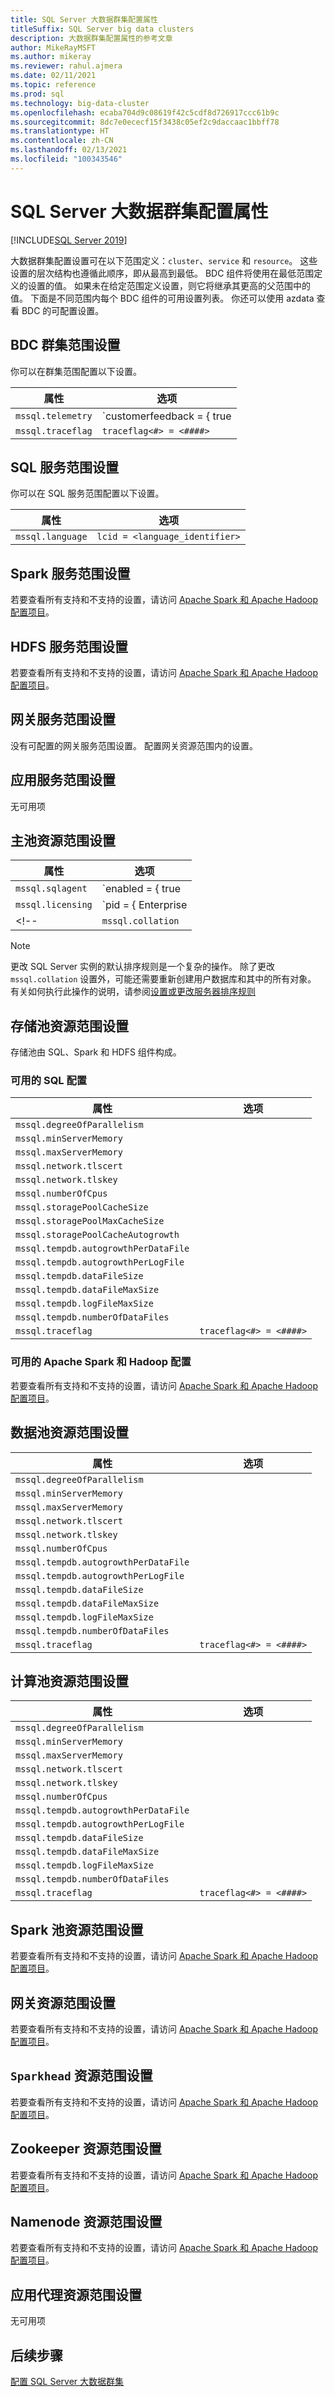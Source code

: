 ```yaml
---
title: SQL Server 大数据群集配置属性
titleSuffix: SQL Server big data clusters
description: 大数据群集配置属性的参考文章
author: MikeRayMSFT
ms.author: mikeray
ms.reviewer: rahul.ajmera
ms.date: 02/11/2021
ms.topic: reference
ms.prod: sql
ms.technology: big-data-cluster
ms.openlocfilehash: ecaba704d9c08619f42c5cdf8d726917ccc61b9c
ms.sourcegitcommit: 8dc7e0ececf15f3438c05ef2c9daccaac1bbff78
ms.translationtype: HT
ms.contentlocale: zh-CN
ms.lasthandoff: 02/13/2021
ms.locfileid: "100343546"
---
```

# <a name="sql-server-big-data-clusters-configuration-properties"></a>SQL Server 大数据群集配置属性

[!INCLUDE[SQL Server 2019](../includes/applies-to-version/sqlserver2019.md)]

大数据群集配置设置可在以下范围定义：`cluster`、`service` 和 `resource`。 这些设置的层次结构也遵循此顺序，即从最高到最低。 BDC 组件将使用在最低范围定义的设置的值。 如果未在给定范围定义设置，则它将继承其更高的父范围中的值。 下面是不同范围内每个 BDC 组件的可用设置列表。 你还可以使用 azdata 查看 BDC 的可配置设置。

## <a name="bdc-cluster-scope-settings"></a>BDC 群集范围设置
你可以在群集范围配置以下设置。

|属性|选项|
| --- | --- |
|`mssql.telemetry`|`customerfeedback = { true | false }` |
|`mssql.traceflag`|`traceflag<#> = <####>` |

## <a name="sql-service-scope-settings"></a>SQL 服务范围设置
你可以在 SQL 服务范围配置以下设置。

|属性|选项|
| --- | --- |
|`mssql.language`|`lcid = <language_identifier>` |

## <a name="spark-service-scope-settings"></a>Spark 服务范围设置
若要查看所有支持和不支持的设置，请访问 [Apache Spark 和 Apache Hadoop 配置项目](reference-config-spark-hadoop.md)。

## <a name="hdfs-service-scope-settings"></a>HDFS 服务范围设置
若要查看所有支持和不支持的设置，请访问 [Apache Spark 和 Apache Hadoop 配置项目](reference-config-spark-hadoop.md)。

## <a name="gateway-service-scope-settings"></a>网关服务范围设置
没有可配置的网关服务范围设置。 配置网关资源范围内的设置。

## <a name="app-service-scope-settings"></a>应用服务范围设置
无可用项

## <a name="master-pool-resource-scope-settings"></a>主池资源范围设置
|属性|选项|
| --- | --- |
|`mssql.sqlagent`|`enabled = { true | false }` |
|`mssql.licensing`|`pid = { Enterprise | Developer }` |
<!-- |`mssql.collation`|`x = <language_identifier>` | -->

> [!NOTE]
> 更改 SQL Server 实例的默认排序规则是一个复杂的操作。 除了更改 `mssql.collation` 设置外，可能还需要重新创建用户数据库和其中的所有对象。 有关如何执行此操作的说明，请参阅[设置或更改服务器排序规则](../relational-databases/collations/set-or-change-the-server-collation.md#changing-the-server-collation-in-sql-server)

## <a name="storage-pool-resource-scope-settings"></a>存储池资源范围设置
存储池由 SQL、Spark 和 HDFS 组件构成。

### <a name="available-sql-configurations"></a>可用的 SQL 配置
|属性|选项|
| --- | --- |
|`mssql.degreeOfParallelism`| |
|`mssql.minServerMemory`| |
|`mssql.maxServerMemory`| |
|`mssql.network.tlscert`| |
|`mssql.network.tlskey`| |
|`mssql.numberOfCpus`| |
|`mssql.storagePoolCacheSize`| |
|`mssql.storagePoolMaxCacheSize`| |
|`mssql.storagePoolCacheAutogrowth`| |
|`mssql.tempdb.autogrowthPerDataFile`| |
|`mssql.tempdb.autogrowthPerLogFile`| |
|`mssql.tempdb.dataFileSize`| |
|`mssql.tempdb.dataFileMaxSize`| |
|`mssql.tempdb.logFileMaxSize`| |
|`mssql.tempdb.numberOfDataFiles`| |
|`mssql.traceflag`|`traceflag<#> = <####>` |


### <a name="available-apache-spark-and-hadoop-configurations"></a>可用的 Apache Spark 和 Hadoop 配置
若要查看所有支持和不支持的设置，请访问 [Apache Spark 和 Apache Hadoop 配置项目](reference-config-spark-hadoop.md)。

## <a name="data-pool-resource-scope-settings"></a>数据池资源范围设置
|属性|选项|
| --- | --- |
|`mssql.degreeOfParallelism`| |
|`mssql.minServerMemory`| |
|`mssql.maxServerMemory`| |
|`mssql.network.tlscert`| |
|`mssql.network.tlskey`| |
|`mssql.numberOfCpus`| |
|`mssql.tempdb.autogrowthPerDataFile`| |
|`mssql.tempdb.autogrowthPerLogFile`| |
|`mssql.tempdb.dataFileSize`| |
|`mssql.tempdb.dataFileMaxSize`| |
|`mssql.tempdb.logFileMaxSize`| |
|`mssql.tempdb.numberOfDataFiles`| |
|`mssql.traceflag`|`traceflag<#> = <####>` |

## <a name="compute-pool-resource-scope-settings"></a>计算池资源范围设置
|属性|选项|
| --- | --- |
|`mssql.degreeOfParallelism`| |
|`mssql.minServerMemory`| |
|`mssql.maxServerMemory`| |
|`mssql.network.tlscert`| |
|`mssql.network.tlskey`| |
|`mssql.numberOfCpus`| |
|`mssql.tempdb.autogrowthPerDataFile`| |
|`mssql.tempdb.autogrowthPerLogFile`| |
|`mssql.tempdb.dataFileSize`| |
|`mssql.tempdb.dataFileMaxSize`| |
|`mssql.tempdb.logFileMaxSize`| |
|`mssql.tempdb.numberOfDataFiles`| |
|`mssql.traceflag`|`traceflag<#> = <####>` |

## <a name="spark-pool-resource-scope-settings"></a>Spark 池资源范围设置
若要查看所有支持和不支持的设置，请访问 [Apache Spark 和 Apache Hadoop 配置项目](reference-config-spark-hadoop.md)。

## <a name="gateway-resource-scope-settings"></a>网关资源范围设置
若要查看所有支持和不支持的设置，请访问 [Apache Spark 和 Apache Hadoop 配置项目](reference-config-spark-hadoop.md)。

## <a name="sparkhead-resource-scope-settings"></a>`Sparkhead` 资源范围设置
若要查看所有支持和不支持的设置，请访问 [Apache Spark 和 Apache Hadoop 配置项目](reference-config-spark-hadoop.md)。

## <a name="zookeeper-resource-scope-settings"></a>Zookeeper 资源范围设置
若要查看所有支持和不支持的设置，请访问 [Apache Spark 和 Apache Hadoop 配置项目](reference-config-spark-hadoop.md)。

## <a name="namenode-resource-scope-settings"></a>Namenode 资源范围设置
若要查看所有支持和不支持的设置，请访问 [Apache Spark 和 Apache Hadoop 配置项目](reference-config-spark-hadoop.md)。

## <a name="app-proxy-resource-scope-settings"></a>应用代理资源范围设置
无可用项

## <a name="next-steps"></a>后续步骤

[配置 SQL Server 大数据群集](configure-bdc-overview.md)